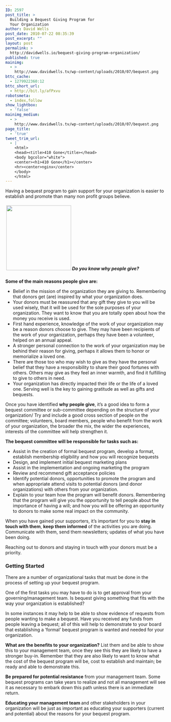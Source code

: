 ```yaml
---
ID: 2597
post_title: >
  Building a Bequest Giving Program for
  Your Organization
author: David Wells
post_date: 2010-07-22 08:35:39
post_excerpt: ""
layout: post
permalink: >
  http://davidwells.io/bequest-giving-program-organization/
published: true
mainimg:
  - >
    http://www.davidwells.tv/wp-content/uploads/2010/07/bequest.png
bttc_cache:
  - 1279922360:12
bttc_short_url:
  - http://bit.ly/afPxvu
robotsmeta:
  - index,follow
show_lightbox:
  - 'false'
mainimg_medium:
  - >
    http://www.davidwells.tv/wp-content/uploads/2010/07/bequest.png
page_title:
  - 'true'
tweet_trim_url:
  - |
    <html>
    <head><title>410 Gone</title></head>
    <body bgcolor="white">
    <center><h1>410 Gone</h1></center>
    <hr><center>nginx</center>
    </body>
    </html>
---
```

Having a bequest program to gain support for your organization is easier to establish and promote than many non profit groups believe.
<h5><strong><a href="http://www.davidwells.tv/wp-content/uploads/2010/07/hands1.png"><img class="alignright size-full wp-image-2602" style="margin-left: 3px; margin-right: 3px;" title="hands" src="http://www.davidwells.tv/wp-content/uploads/2010/07/hands1.png" alt="" width="203" height="203" /></a>Do you know why people give? </strong></h5>
<strong>Some of the main reasons people give are:</strong>
<ul>
	<li>Belief in the mission of the organization they are giving to. Remembering that donors get (are) inspired by what your organization does.</li>
	<li>Your donors must be reassured that any gift they give to you will be used wisely, that it will be used for the sole purposes of your organization. They want to know that you are totally open about how the money you receive is used.</li>
	<li>First hand experience, knowledge of the work of your organization may be a reason donors choose to give. They may have been recipients of the work of your organization, perhaps they have been a volunteer, helped on an annual appeal.</li>
	<li>A stronger personal connection to the work of your organization may be behind their reason for giving, perhaps it allows them to honor or memorialize a loved one.</li>
	<li>There are those too who may wish to give as they have the personal belief that they have a responsibility to share their good fortunes with others. Others may give as they feel an inner warmth, and find it fulfilling to give to others in need.</li>
	<li>Your organization has directly impacted their life or the life of a loved one. Serving well is the key to gaining gratitude as well as gifts and bequests.</li>
</ul>
<!--more-->
Once you have identified <strong>why people give</strong>, it’s a good idea to form a bequest committee or sub-committee depending on the structure of your organization/ Try and include a good cross section of people on the committee; volunteers, board members, people who benefit from the work of your organization, the broader the mix, the wider the experiences, interests of the committee will help strengthen it.

<strong>The bequest committee will be responsible for tasks such as:</strong>
<ul>
	<li>Assist in the creation of formal bequest program, develop a format, establish membership eligibility and how you will recognize bequests</li>
	<li>Design, and implement initial bequest marketing plans</li>
	<li>Assist in the implementation and ongoing marketing the program</li>
	<li>Review and recommend gift acceptance policies</li>
	<li>Identify potential donors, opportunities to promote the program and when appropriate attend visits to potential donors (and donor organizations) with others from your organization.</li>
	<li>Explain to your team how the program will benefit donors. Remembering that the program will give you the opportunity to tell people about the importance of having a will; and how you will be offering an opportunity to donors to make some real impact on the community.</li>
</ul>
When you have gained your supporters, it’s important for you to <strong>stay in touch with them</strong>, <strong>keep them informed</strong> of the activities you are doing. Communicate with them, send them newsletters; updates of what you have been doing.

Reaching out to donors and staying in touch with your donors must be a priority.

<strong> </strong>
<h3>Getting Started</h3>
There are a number of organizational tasks that must be done in the process of setting up your bequest program.

One of the first tasks you may have to do is to get approval from your governing/management team. Is bequest giving something that fits with the way your organization is established?

In some instances it may help to be able to show evidence of requests from people wanting to make a bequest. Have you received any funds from people leaving a bequest; all of this will help to demonstrate to your board that establishing a ‘formal’ bequest program is wanted and needed for your organization.

<strong>What are the benefits to your organization?</strong> List them and be able to show this to your management team, once they see this they are likely to have a stronger buy-in. Remember that they are also likely to want to know what the cost of the bequest program will be, cost to establish and maintain; be ready and able to demonstrate this.

<strong>Be prepared for potential resistance</strong> from your management team. Some bequest programs can take years to realize and not all management will see it as necessary to embark down this path unless there is an immediate return.

<strong>Educating your management team </strong>and other stakeholders in your organization will be just as important as educating your supporters (current and potential) about the reasons for your bequest program.